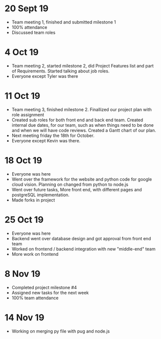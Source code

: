 # 20 Sept 19
- Team meeting 1, finished and submitted milestone 1
- 100% attendance
- Discussed team roles
# 4 Oct 19
- Team meeting 2, started milestone 2, did Project Features list and part of Requirements. Started talking about job roles.
- Everyone except Tyler was there
# 11 Oct 19
- Team meeting 3, finished milestone 2. Finallized our project plan with role assignment
- Created sub roles for both front end and back end team. Created internal due dates, for our team, such as when things need to be done and when we will have code reviews. Created a Gantt chart of our plan.
- Next meeting friday the 18th for October.
- Everyone except Kevin was there.
# 18 Oct 19
- Everyone was here
- Went over the framework for the website and python code for google cloud vision. Planning on changed from python to node.js
- Went over future tasks, More front end, with different pages and postgreSQL implementation.
- Made forks in project
# 25 Oct 19
- Everyone was here
- Backend went over database design and got approval from front end team
- Worked on frontend / backend integration with new "middle-end" team
- More work on frontend
# 8 Nov 19
- Completed project milestone #4
- Assigned new tasks for the next week
- 100% team attendance
# 14 Nov 19
- Working on merging py file with pug and node.js
